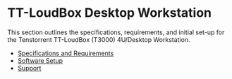 # TT-LoudBox Desktop Workstation

This section outlines the specifications, requirements, and initial set-up for the Tenstorrent TT-LoudBox (T3000) 4U/Desktop Workstation.

- [Specifications and Requirements](./specifications.md)
- [Software Setup](../../../syseng/softwaresetup.html)
- [Support](./support.md)

